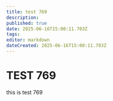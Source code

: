 ```yaml
---
title: test 769
description: 
published: true
date: 2025-06-16T15:00:11.703Z
tags: 
editor: markdown
dateCreated: 2025-06-16T15:00:11.703Z
---
```


# TEST 769
this is test 769
